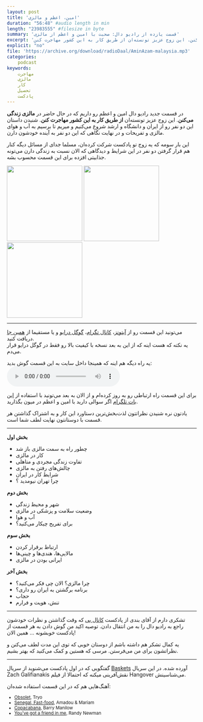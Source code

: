 ```yaml
---
layout: post
title: 'امین، اعظم و مالزی'
duration: "56:48" #audio length in min
length: "23983555" #filesize in byte
summary: 'قسمت یازده از رادیو دال: صحبت با امین و اعظم از مالزی'
excerpt: 'در قسمت جدید رادیو دال امین و اعظم رو داریم که در حال حاضر در مالزی زندگی می‌کنن. این زوج عزیز تونسته‌ان از طریق کار به این کشور مهاجرت کنن.'
explicit: "no"
file: 'https://archive.org/download/radioDaal/AminAzam-malaysia.mp3'
categories:
    podcast
keywords:
    مهاجرت
    مالزی
    کار
    تحصیل
    پادکست
---
```


در قسمت جدید رادیو دال امین و اعظم رو داریم که در حال حاضر در **مالزی زندگی می‌کنن**. این زوج عزیز تونسته‌ان **از طریق کار به این کشور مهاجرت کنن**. شنیدن داستان این دو نفر رو از ایران و دانشگاه و ارشد شروع می‌کنیم و میریم تا برسیم به آب و هوای مالزی و تفریحات و  در نهایت نگاهی که این دو نفر به آینده خودشون دارن.

این بار سومه که یه زوج تو پادکست شرکت کرده‌ان، مسلما جدای از مسائل دیگه کنار هم قرار گرفتن دو نفر در این شرایط و دیدگاهی که الان نسبت به زندگی دارن می‌تونه جذابیتی افزده برای این قسمت محسوب بشه.


<div class="image-line">
<img src="{{ site.baseurl }}/public/img/amin/1.jpg" width="200" height="200">
<img src="{{ site.baseurl }}/public/img/amin/2.jpg" width="200" height="200">
<img src="{{ site.baseurl }}/public/img/amin/3.jpg" width="200" height="200">
</div>

<hr>

می‌تونید این قسمت رو از [آیتونز](http://apple.co/2go4xdT)، [کانال تگرام](https://t.me/radioDaal)، [گوگل درایو](http://bit.ly/daal-11) و یا مستقیما از [همین جا](https://archive.org/download/radioDaal/AminAzam-malaysia.mp3) دریافت کنید.  
یه نکته که هست اینه که از این به بعد نسخه با کیفیت بالا رو فقط در گوگل درایو قرار می‌دم.

یه راه دیگه هم اینه که همینجا داخل سایت به این قسمت گوش بدید:
<audio controls="controls">
  Your browser does not support the <code>audio</code> element.
  <source src="https://archive.org/download/radioDaal/AminAzam-malaysia.ogg" type="audio/ogg">
</audio>


برای این قسمت راه ارتباطی رو به روز کرده‌ام و از الان به بعد می‌تونید با استفاده از [این بات تلگرام](https://t.me/RadioDaalGuestBot) اگر سوالی دارید با امین و اعظم در میون بگذارید.


یادتون نره شنیدن نظراتتون لذت‌بخش‌ترین دستاورد این کار و به اشتراک گذاشتن هر قسمت با دوستانتون نهایت لطف شما است.



<hr>

**بخش اول**

- چطور راه به سمت مالزی باز شد
- کار در مالزی
- تفاوت زندگی مجردی و متاهلی
- چالش‌های رفتن به مالزی
- شرایط کار در ایران
- چرا تهران نیومدید ؟

**بخش دوم**

- شهر و محیط زندگی
- وضعیت سلامت و پزشکی در مالزی
- آب و هوا
- برای تفریح چیکار می‌کنید؟

**بخش سوم**

- ارتباط برقرار کردن
- مالایی‌ها، هندی‌ها و چینی‌ها
- ایرانی بودن در مالزی

**بخش آخر**

- چرا مالزی؟ الان چی فکر می‌کنید؟
- برنامه برگشتن به ایران رو داری؟
- حجاب
- تنش، هویت و فرارم


<hr>

تشکری دارم از آقای بندی از پادکست [کانال بی](http://namlik.me/channel/%DA%A9%D8%A7%D9%86%D8%A7%D9%84%20%D8%A8%DB%8C) که وقت گذاشتن و نظرات خودشون راجع به رادیو دال را به من انتقال دادن. توصیه اکید من گوش دادن به هر قسمت از پادکست خوبشونه ... همین الان!

یه کمال تشکر هم داشته باشم از دوستان خوبی که توی این مدت لطف می‌کنن و نظراتشون برای من می‌فرستن. مرسی که هستین و کمک می‌کنید که بهتر بشیم.

<hr>

گفتگویی که در اول پادکست می‌شنوید از سریال [Baskets](http://www.imdb.com/title/tt3468798/) آورده شده. در این سریال Zach Galifianakis نقش‌آفرینی میکنه که احتمالا از فیلم Hangover می‌شناسینش.

آهنگ‌هایی هم که در این قسمت استفاده شده‌ان:
<div dir="ltr" style="font-size: smaller;">
<ul>
<li><a href="https://open.spotify.com/track/4uiTbuv259VxOrSH6nAF5I">Obsolet</a>, Tryo</li>
<li><a href="https://open.spotify.com/track/5xbHOm8c1fsLyAE6la5gqe">Senegal, Fast-food</a>, Amadou & Mariam</li>
<li><a href="https://open.spotify.com/track/5FMXrphygZ4z3gVDHGWxgl">Copacabana</a>, Barry Manilow</li>
<li><a href="https://open.spotify.com/track/2stkLJ0JNcXkIRDNF3ld6c">You've got a friend in me</a>, Randy Newman</li>
</ul>
</div>